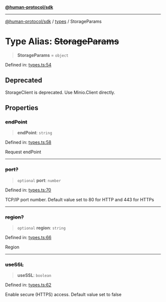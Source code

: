 [**@human-protocol/sdk**](../../README.md)

***

[@human-protocol/sdk](../../modules.md) / [types](../README.md) / StorageParams

# Type Alias: ~~StorageParams~~

> **StorageParams** = `object`

Defined in: [types.ts:54](https://github.com/humanprotocol/human-protocol/blob/99b899a11bf48f2fa04884687ea395e0d42d75d1/packages/sdk/typescript/human-protocol-sdk/src/types.ts#L54)

## Deprecated

StorageClient is deprecated. Use Minio.Client directly.

## Properties

### ~~endPoint~~

> **endPoint**: `string`

Defined in: [types.ts:58](https://github.com/humanprotocol/human-protocol/blob/99b899a11bf48f2fa04884687ea395e0d42d75d1/packages/sdk/typescript/human-protocol-sdk/src/types.ts#L58)

Request endPoint

***

### ~~port?~~

> `optional` **port**: `number`

Defined in: [types.ts:70](https://github.com/humanprotocol/human-protocol/blob/99b899a11bf48f2fa04884687ea395e0d42d75d1/packages/sdk/typescript/human-protocol-sdk/src/types.ts#L70)

TCP/IP port number. Default value set to 80 for HTTP and 443 for HTTPs

***

### ~~region?~~

> `optional` **region**: `string`

Defined in: [types.ts:66](https://github.com/humanprotocol/human-protocol/blob/99b899a11bf48f2fa04884687ea395e0d42d75d1/packages/sdk/typescript/human-protocol-sdk/src/types.ts#L66)

Region

***

### ~~useSSL~~

> **useSSL**: `boolean`

Defined in: [types.ts:62](https://github.com/humanprotocol/human-protocol/blob/99b899a11bf48f2fa04884687ea395e0d42d75d1/packages/sdk/typescript/human-protocol-sdk/src/types.ts#L62)

Enable secure (HTTPS) access. Default value set to false
